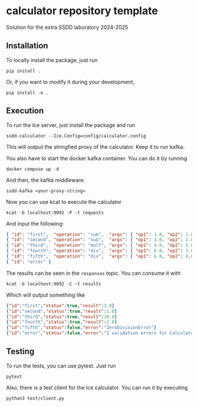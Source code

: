 # calculator repository template

Solution for the extra SSDD laboratory 2024-2025

## Installation

To locally install the package, just run

```
pip install .
```

Or, if you want to modify it during your development,

```
pip install -e .
```

## Execution

To run the Ice server, just install the package and run

```
ssdd-calculator --Ice.Config=config/calculator.config
```

This will output the stringfied proxy of the calculator. Keep it to run kafka.

You also have to start the docker kafka container. You can do it by running

```
docker compose up -d
```

And then, the kafka middleware:

```
ssdd-kafka <your-proxy-string>
```

Now you can use kcat to execute the calculator

```
kcat -b localhost:9092 -P -t requests
```

And input the following:

```json
{ "id": "first",  "operation": "sum",  "args": { "op1": 1.0, "op2": 2.0 } }
{ "id": "second", "operation": "sub",  "args": { "op1": 3.0, "op2": 2.0 } }
{ "id": "third",  "operation": "mult", "args": { "op1": 4.0, "op2": 5.0 } }
{ "id": "fourth", "operation": "div",  "args": { "op1": 6.0, "op2": 3.0 } }
{ "id": "fifth",  "operation": "div",  "args": { "op1": 6.0, "op2": 0.0 } }
{ "id": "error" }
```

The results can be seen in the `responses` topic. You can consume it with

```
kcat -b localhost:9092 -C -t results
```

Which will output something like

```json
{"id":"first","status":true,"result":3.0}
{"id":"second","status":true,"result":1.0}
{"id":"third","status":true,"result":20.0}
{"id":"fourth","status":true,"result":2.0}
{"id":"fifth","status":false,"error":"ZeroDivisionError"}
{"id":"error","status":false,"error":"2 validation errors for CalculatorRequest..."}
```

## Testing

To run the tests, you can use pytest. Just run

```
pytest
```

Also, there is a test client for the Ice calculator. You can run it by executing

```
python3 test/client.py
```
